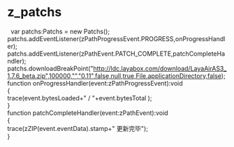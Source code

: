 # z_patchs
 
var patchs:Patchs = new Patchs();<br>
patchs.addEventListener(zPathProgressEvent.PROGRESS,onProgressHandler);<br>
patchs.addEventListener(zPathEvent.PATCH_COMPLETE,patchCompleteHandler);<br>
patchs.downloadBreakPoint("http://ldc.layabox.com/download/LayaAirAS3_1.7.6_beta.zip",100000,"","0.11",false,null,true,File.applicationDirectory,false);<br>
function onProgressHandler(event:zPathProgressEvent):void<br>
{<br>
  trace(event.bytesLoaded+" / "+event.bytesTotal );<br>
}<br>
function patchCompleteHandler(event:zPathEvent):void<br>
{<br>
  trace(zZIP(event.eventData).stamp+" 更新完毕");<br>
}<br>
